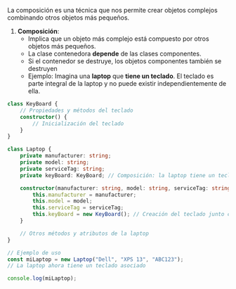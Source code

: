 La composición es una técnica que nos permite crear objetos complejos combinando otros objetos más pequeños. 

1. **Composición**:
    - Implica que un objeto más complejo está compuesto por otros objetos más pequeños.
    - La clase contenedora **depende** de las clases componentes.
    - Si el contenedor se destruye, los objetos componentes también se destruyen
    - Ejemplo: Imagina una **laptop** que **tiene un teclado**. El teclado es parte integral de la laptop y no puede existir independientemente de ella.
```ts
class KeyBoard {
    // Propiedades y métodos del teclado
    constructor() {
        // Inicialización del teclado
    }
}

class Laptop {
    private manufacturer: string;
    private model: string;
    private serviceTag: string;
    private keyBoard: KeyBoard; // Composición: la laptop tiene un teclado

    constructor(manufacturer: string, model: string, serviceTag: string) {
        this.manufacturer = manufacturer;
        this.model = model;
        this.serviceTag = serviceTag;
        this.keyBoard = new KeyBoard(); // Creación del teclado junto con la laptop
    }

    // Otros métodos y atributos de la laptop
}

// Ejemplo de uso
const miLaptop = new Laptop("Dell", "XPS 13", "ABC123");
// La laptop ahora tiene un teclado asociado

console.log(miLaptop);

```